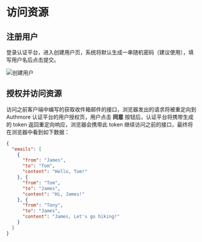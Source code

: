 # 访问资源

## 注册用户

登录认证平台，进入创建用户页，系统将默认生成一串随机密码（建议使用），填写用户名后点击提交。

![创建用户](/user_details.png)

## 授权并访问资源

访问之前客户端中编写的获取收件箱邮件的接口，浏览器发出的请求将被重定向到 Authmore 认证平台的用户授权页，用户点击 **同意** 按钮后，认证平台将携带生成的 token 返回重定向响应，浏览器会携带此 token 继续访问之前的接口，最终将在浏览器中看到如下数据：

```json
{
  "emails": [
    {
      "from": "James",
      "to": "Tom",
      "content": "Hello, Tom!"
    }, {
      "from": "Tom",
      "to": "James",
      "content": "Hi, James!"
    }, {
      "from": "Tony",
      "to": "James",
      "content": "James, Let's go hiking!"
    }
  ]
}
```